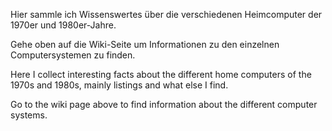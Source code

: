 Hier sammle ich Wissenswertes über die verschiedenen Heimcomputer der 1970er und 1980er-Jahre.

Gehe oben auf die Wiki-Seite um Informationen zu den einzelnen Computersystemen zu finden.



Here I collect interesting facts about the different home computers of the 1970s and 1980s, mainly listings and what else I find.

Go to the wiki page above to find information about the different computer systems.


